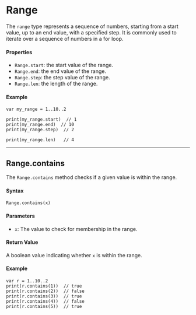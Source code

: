 # Range

The `range` type represents a sequence of numbers, starting from a start value, up to an end value, with a specified step. It is commonly used to iterate over a sequence of numbers in a for loop.

#### Properties

-   `Range.start`: the start value of the range.
-   `Range.end`: the end value of the range.
-   `Range.step`: the step value of the range.
-   `Range.len`: the length of the range.

#### Example

```tea
var my_range = 1..10..2

print(my_range.start)  // 1
print(my_range.end)  // 10
print(my_range.step)  // 2

print(my_range.len)   // 4
```

---

## Range.contains

The `Range.contains` method checks if a given value is within the range.

#### Syntax

```tea
Range.contains(x)
```

#### Parameters

-   `x`: The value to check for membership in the range.

#### Return Value

A boolean value indicating whether `x` is within the range.

#### Example

```tea
var r = 1..10..2
print(r.contains(1))  // true
print(r.contains(2))  // false
print(r.contains(3))  // true
print(r.contains(4))  // false
print(r.contains(5))  // true
```